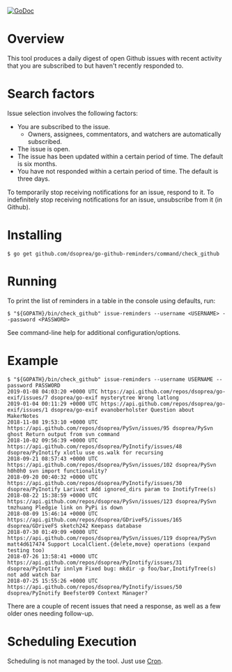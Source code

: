 [![GoDoc](https://godoc.org/github.com/dsoprea/go-github-reminders?status.svg)](https://godoc.org/github.com/dsoprea/go-github-reminders)


# Overview

This tool produces a daily digest of open Github issues with recent activity that you are subscribed to but haven't recently responded to.


# Search factors

Issue selection involves the following factors:

- You are subscribed to the issue. 
  - Owners, assignees, commentators, and watchers are automatically subscribed.
- The issue is open.
- The issue has been updated within a certain period of time. The default is six months.
- You have not responded within a certain period of time. The default is three days.

To temporarily stop receiving notifications for an issue, respond to it. To indefinitely stop receiving notifications for an issue, unsubscribe from it (in Github).


# Installing

```
$ go get github.com/dsoprea/go-github-reminders/command/check_github
```


# Running

To print the list of reminders in a table in the console using defaults, run:

```
$ "${GOPATH}/bin/check_github" issue-reminders --username <USERNAME> --password <PASSWORD>
```

See command-line help for additional configuration/options.


# Example

```
$ "${GOPATH}/bin/check_github" issue-reminders --username USERNAME --password PASSWORD
2019-01-08 04:03:20 +0000 UTC https://api.github.com/repos/dsoprea/go-exif/issues/7 dsoprea/go-exif mysterytree Wrong latlong
2019-01-04 00:11:29 +0000 UTC https://api.github.com/repos/dsoprea/go-exif/issues/1 dsoprea/go-exif evanoberholster Question about MakerNotes
2018-11-08 19:53:10 +0000 UTC https://api.github.com/repos/dsoprea/PySvn/issues/95 dsoprea/PySvn ghost Return output from svn command
2018-10-02 09:56:39 +0000 UTC https://api.github.com/repos/dsoprea/PyInotify/issues/48 dsoprea/PyInotify xlotlu use os.walk for recursing
2018-09-21 08:57:43 +0000 UTC https://api.github.com/repos/dsoprea/PySvn/issues/102 dsoprea/PySvn h0h0h0 svn import functionality?
2018-09-20 00:40:32 +0000 UTC https://api.github.com/repos/dsoprea/PyInotify/issues/30 dsoprea/PyInotify Larivact Add ignored_dirs param to InotifyTree(s)
2018-08-22 15:38:59 +0000 UTC https://api.github.com/repos/dsoprea/PySvn/issues/123 dsoprea/PySvn tmzhuang Pledgie link on PyPi is down
2018-08-09 15:46:14 +0000 UTC https://api.github.com/repos/dsoprea/GDriveFS/issues/165 dsoprea/GDriveFS sketch242 Keepass database
2018-07-30 01:49:09 +0000 UTC https://api.github.com/repos/dsoprea/PySvn/issues/119 dsoprea/PySvn matt4d617474 Support LocalClient.{delete,move} operations (expand testing too)
2018-07-26 13:58:41 +0000 UTC https://api.github.com/repos/dsoprea/PyInotify/issues/31 dsoprea/PyInotify innlym Fixed bug: mkdir -p foo/bar,InotifyTree(s) not add watch bar
2018-07-25 15:55:26 +0000 UTC https://api.github.com/repos/dsoprea/PyInotify/issues/50 dsoprea/PyInotify Beefster09 Context Manager?
```

There are a couple of recent issues that need a response, as well as a few older ones needing follow-up.


# Scheduling Execution

Scheduling is not managed by the tool. Just use [Cron](https://en.wikipedia.org/wiki/Cron).
